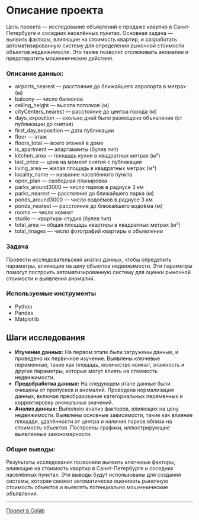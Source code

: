 # Описание проекта
Цель проекта — исследование объявлений о продаже квартир в Санкт-Петербурге и соседних населённых пунктах. Основная задача — выявить факторы, влияющие на стоимость квартир, и разработать автоматизированную систему для определения рыночной стоимости объектов недвижимости. Это также позволит отслеживать аномалии и предотвратить мошеннические действия.

### Описание данных:
- airports_nearest — расстояние до ближайшего аэропорта в метрах (м)
- balcony — число балконов
- ceiling_height — высота потолков (м)
- cityCenters_nearest — расстояние до центра города (м)
- days_exposition — сколько дней было размещено объявление (от публикации до снятия)
- first_day_exposition — дата публикации
- floor — этаж
- floors_total — всего этажей в доме
- is_apartment — апартаменты (булев тип)
- kitchen_area — площадь кухни в квадратных метрах (м²)
- last_price — цена на момент снятия с публикации
- living_area — жилая площадь в квадратных метрах (м²)
- locality_name — название населённого пункта
- open_plan — свободная планировка
- parks_around3000 — число парков в радиусе 3 км
- parks_nearest — расстояние до ближайшего парка (м)
- ponds_around3000 — число водоёмов в радиусе 3 км
- ponds_nearest — расстояние до ближайшего водоёма (м)
- rooms — число комнат
- studio — квартира-студия (булев тип)
- total_area — общая площадь квартиры в квадратных метрах (м²)
- total_images — число фотографий квартиры в объявлении

### Задача
Провести исследовательский анализ данных, чтобы определить параметры, влияющие на цену объектов недвижимости. Эти параметры помогут построить автоматизированную систему для оценки рыночной стоимости и выявления аномалий.

### Используемые инструменты
- Python
- Pandas
- Matplotlib

## Шаги исследования
- **Изучение данных:** На первом этапе были загружены данные, и проведено их первичное изучение. Выявлены ключевые переменные, такие как площадь, количество комнат, этажность и другие параметры, которые могут влиять на стоимость недвижимости.
- **Предобработка данных:** На следующем этапе данные были очищены от пропусков и аномалий. Проведена нормализация данных, включая преобразование категориальных переменных и корректировку аномальных значений.
- **Анализ данных:** Выполнен анализ факторов, влияющих на цену недвижимости. Выявлены основные зависимости, такие как влияние площади, удалённости от центра и наличия парков вблизи на стоимость объектов. Построены графики, иллюстрирующие выявленные закономерности.

### Общие выводы:
Результаты исследования позволили выявить ключевые факторы, влияющие на стоимость квартир в Санкт-Петербурге и соседних населённых пунктах. Эти выводы будут использованы для создания системы, которая сможет автоматически оценивать рыночную стоимость объектов и выявлять потенциально мошеннические объявления.

---
[Проект в Colab](https://colab.research.google.com/drive/1uCyHdhENIws2ac916TuWFivKlOX_4kVW?usp=sharing)

